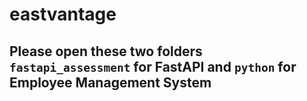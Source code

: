 # eastvantage
## Please open these two folders `fastapi_assessment` for FastAPI and `python` for Employee Management System